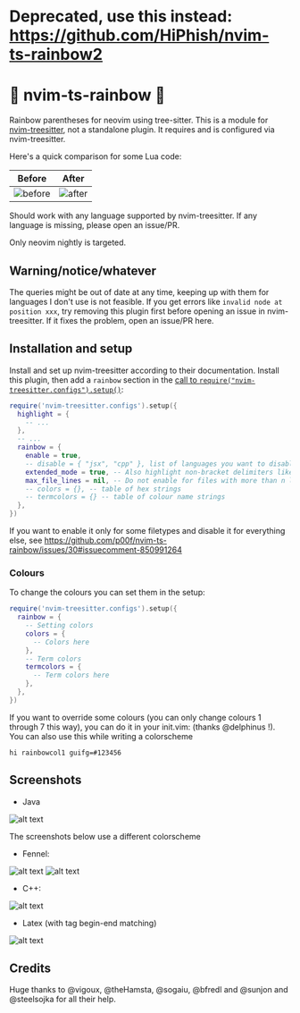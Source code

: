 # Deprecated, use this instead: https://github.com/HiPhish/nvim-ts-rainbow2

# 🌈 nvim-ts-rainbow 🌈

Rainbow parentheses for neovim using tree-sitter.
This is a module for [nvim-treesitter](https://github.com/nvim-treesitter/nvim-treesitter), not a standalone plugin. It requires and is configured via nvim-treesitter.

Here's a quick comparison for some Lua code:

| Before                                                                                                          | After                                                                                                          |
| --------------------------------------------------------------------------------------------------------------- | -------------------------------------------------------------------------------------------------------------- |
| ![before](https://user-images.githubusercontent.com/8648891/220367278-256e916f-dd74-4c33-aea7-b127607a24e2.png) | ![after](https://user-images.githubusercontent.com/8648891/220367327-14d09039-a3f5-4a07-b6b9-35ff2d2b31f2.png) |

Should work with any language supported by nvim-treesitter. If any language is missing, please open an issue/PR.

Only neovim nightly is targeted.

## Warning/notice/whatever

The queries might be out of date at any time, keeping up with them for languages I don't use is not feasible. If you get errors like `invalid node at position xxx`, try removing this plugin first before opening an issue in nvim-treesitter. If it fixes the problem, open an issue/PR here.

## Installation and setup

Install and set up nvim-treesitter according to their documentation. Install this plugin, then add a `rainbow` section in the [call to `require("nvim-treesitter.configs").setup()`](https://github.com/nvim-treesitter/nvim-treesitter#modules):

```lua
require('nvim-treesitter.configs').setup({
  highlight = {
    -- ...
  },
  -- ...
  rainbow = {
    enable = true,
    -- disable = { "jsx", "cpp" }, list of languages you want to disable the plugin for
    extended_mode = true, -- Also highlight non-bracket delimiters like html tags, boolean or table: lang -> boolean
    max_file_lines = nil, -- Do not enable for files with more than n lines, int
    -- colors = {}, -- table of hex strings
    -- termcolors = {} -- table of colour name strings
  },
})
```

If you want to enable it only for some filetypes and disable it for everything else, see https://github.com/p00f/nvim-ts-rainbow/issues/30#issuecomment-850991264

### Colours

To change the colours you can set them in the setup:

```lua
require('nvim-treesitter.configs').setup({
  rainbow = {
    -- Setting colors
    colors = {
      -- Colors here
    },
    -- Term colors
    termcolors = {
      -- Term colors here
    },
  },
})
```

If you want to override some colours (you can only change colours 1 through 7 this way), you can do it in your init.vim: (thanks @delphinus !). You can also use this while writing a colorscheme

```vim
hi rainbowcol1 guifg=#123456
```

## Screenshots

- Java

![alt text](https://raw.githubusercontent.com/p00f/nvim-ts-rainbow/master/screenshots/java.png)

The screenshots below use a different colorscheme

- Fennel:

![alt text](https://raw.githubusercontent.com/p00f/nvim-ts-rainbow/master/screenshots/fnlwezterm.png)
![alt text](https://raw.githubusercontent.com/p00f/nvim-ts-rainbow/master/screenshots/fnltreesitter.png)

- C++:

![alt text](https://raw.githubusercontent.com/p00f/nvim-ts-rainbow/master/screenshots/cpp.png)

- Latex (with tag begin-end matching)

![alt text](https://raw.githubusercontent.com/p00f/nvim-ts-rainbow/master/screenshots/latex_.png)

## Credits

Huge thanks to @vigoux, @theHamsta, @sogaiu, @bfredl and @sunjon and @steelsojka for all their help.
